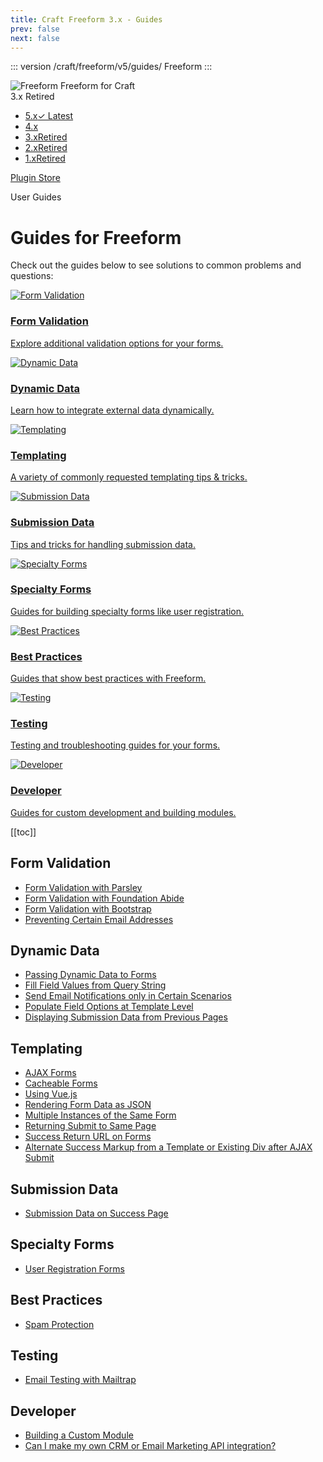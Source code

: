 ```yaml
---
title: Craft Freeform 3.x - Guides
prev: false
next: false
---
```


<meta property="og:image" content="https://docs.solspace.com/extras/social/craft/freeform/freeform.png" />

::: version /craft/freeform/v5/guides/
Freeform
:::

<div id="pr-heading">
    <img src="https://docs.solspace.com/extras/icons/products/freeform-icon.png" alt="Freeform" class="pr-image">
    <span class="pr-name">Freeform</span>
    <span class="pr-category">for Craft</span>
    <div class="pr-v-wrapper">
        <div class="pr-v">
            <span class="pr-v-v">3.x</span>
            <span class="pr-v-type pr-retired">Retired</span>
            <span class="pr-v-arrow arrow down"></span>
        </div>
        <ul class="pr-v-list">
            <li><a href="/craft/freeform/v5/">5.x<span class="pr-v-type pr-latest">✓ Latest</span></a></li>
            <li><a href="/craft/freeform/v4/">4.x</a></li>
            <li><a href="/craft/freeform/v3/">3.x<span class="pr-v-type pr-retired">Retired</span></a></li>
            <li><a href="/craft/freeform/v2/">2.x<span class="pr-v-type pr-retired">Retired</span></a></li>
            <li><a href="/craft/freeform/v1/">1.x<span class="pr-v-type pr-retired">Retired</span></a></li>
        </ul>
    </div>
    <div class="pr-buy">
        <a href="https://plugins.craftcms.com/freeform" class="button button-blue"><span class="external-url">Plugin Store</span></a>
    </div>
</div>

<span class="page-section">User Guides</span>

# Guides for Freeform

Check out the guides below to see solutions to common problems and questions:

<div class="menu-grid">
    <a href="#form-validation" class="menu-box">
        <img src="../../../../images/icons/review.png" alt="Form Validation">
        <div class="menu-grid-text">
            <h3>Form Validation</h3>
            <p>Explore additional validation options for your forms.</p>
        </div>
    </a>
    <a href="#dynamic-data" class="menu-box">
        <img src="../../../../images/icons/magic-wand.png" alt="Dynamic Data">
        <div class="menu-grid-text">
            <h3>Dynamic Data</h3>
            <p>Learn how to integrate external data dynamically.</p>
        </div>
    </a>
    <a href="#templating" class="menu-box">
        <img src="../../../../images/icons/code.png" alt="Templating">
        <div class="menu-grid-text">
            <h3>Templating</h3>
            <p>A variety of commonly requested templating tips & tricks.</p>
        </div>
    </a>
    <a href="#submission-data" class="menu-box">
        <img src="../../../../images/icons/archive.png" alt="Submission Data">
        <div class="menu-grid-text">
            <h3>Submission Data</h3>
            <p>Tips and tricks for handling submission data.</p>
        </div>
    </a>
    <a href="#specialty-forms" class="menu-box">
        <img src="../../../../images/icons/clipboard.png" alt="Specialty Forms">
        <div class="menu-grid-text">
            <h3>Specialty Forms</h3>
            <p>Guides for building specialty forms like user registration.</p>
        </div>
    </a>
    <a href="#best-practices" class="menu-box">
        <img src="../../../../images/icons/thumbs-up.png" alt="Best Practices">
        <div class="menu-grid-text">
            <h3>Best Practices</h3>
            <p>Guides that show best practices with Freeform.</p>
        </div>
    </a>
    <a href="#testing" class="menu-box">
        <img src="../../../../images/icons/tap.png" alt="Testing">
        <div class="menu-grid-text">
            <h3>Testing</h3>
            <p>Testing and troubleshooting guides for your forms.</p>
        </div>
    </a>
    <a href="#developer" class="menu-box">
        <img src="../../../../images/icons/development.png" alt="Developer">
        <div class="menu-grid-text">
            <h3>Developer</h3>
            <p>Guides for custom development and building modules.</p>
        </div>
    </a>
</div>


[[toc]]


<div class="content-block">

## Form Validation

- [Form Validation with Parsley](form-validation-with-parsley.md)
- [Form Validation with Foundation Abide](form-validation-with-foundation-abide.md)
- [Form Validation with Bootstrap](form-validation-with-bootstrap.md)
- [Preventing Certain Email Addresses](./preventing-email-addresses.md)

</div>
<div class="content-block">

## Dynamic Data

- [Passing Dynamic Data to Forms](./passing-dynamic-data-to-forms.md)
- [Fill Field Values from Query String](./fill-field-values-from-query-string.md)
- [Send Email Notifications only in Certain Scenarios](./email-notifications-certain-scenarios.md)
- [Populate Field Options at Template Level](./populate-field-options-at-template-level.md)
- [Displaying Submission Data from Previous Pages](./displaying-submission-data-from-previous-pages.md)

</div>
<div class="content-block">

## Templating

- [AJAX Forms](../templating/ajax-forms.md)
- [Cacheable Forms](../templating/caching.md)
- [Using Vue.js](./using-vue-js.md)
- [Rendering Form Data as JSON](rendering-form-data-as-json.md)
- [Multiple Instances of the Same Form](multiple-instances-of-same-form.md)
- [Returning Submit to Same Page](./return-same-page.md)
- [Success Return URL on Forms](./success-return-on-forms.md)
- [Alternate Success Markup from a Template or Existing Div after AJAX Submit](ajax-return-loads-success.md)

</div>
<div class="content-block">

## Submission Data

- [Submission Data on Success Page](./submission-data-success.md)

</div>
<div class="content-block">

## Specialty Forms

- [User Registration Forms](./user-registration-forms.md)

</div>
<div class="content-block">

## Best Practices

- [Spam Protection](./spam-protection-best-practices.md)

</div>
<div class="content-block">

## Testing

- [Email Testing with Mailtrap](./email-testing-mailtrap.md)

</div>
<div class="content-block">

## Developer

- [Building a Custom Module](./building-a-custom-module.md)
- [Can I make my own CRM or Email Marketing API integration?](./custom-integrations/)

</div>